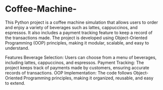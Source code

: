# Coffee-Machine-
This Python project is a coffee machine simulation that allows users to order and enjoy a variety of beverages such as lattes, cappuccinos, and espressos. It also includes a payment tracking feature to keep a record of the transactions made. The project is developed using Object-Oriented Programming (OOP) principles, making it modular, scalable, and easy to understand.

Features
Beverage Selection: Users can choose from a menu of beverages, including lattes, cappuccinos, and espressos.
Payment Tracking: The project keeps track of payments made by customers, ensuring accurate records of transactions.
OOP Implementation: The code follows Object-Oriented Programming principles, making it organized, reusable, and easy to extend.

